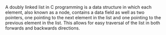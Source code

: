 A doubly linked list in C programming is a data structure in which each element, also known as a node, contains a data field as well as two pointers, one pointing to the next element in the list and one pointing to the previous element in the list. This allows for easy traversal of the list in both forwards and backwards directions.
